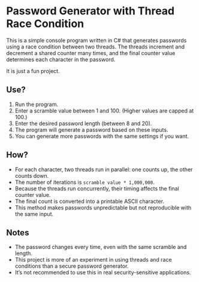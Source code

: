# Password Generator with Thread Race Condition

This is a simple console program written in C# that generates passwords using a race condition between two threads. The threads increment and decrement a shared counter many times, and the final counter value determines each character in the password.

It is just a fun project.

## Use?

1. Run the program.
2. Enter a scramble value between 1 and 100. (Higher values are capped at 100.)
3. Enter the desired password length (between 8 and 20).
4. The program will generate a password based on these inputs.
5. You can generate more passwords with the same settings if you want.

## How?

- For each character, two threads run in parallel: one counts up, the other counts down.
- The number of iterations is `scramble value * 1,000,000`.
- Because the threads run concurrently, their timing affects the final counter value.
- The final count is converted into a printable ASCII character.
- This method makes passwords unpredictable but not reproducible with the same input.

## Notes

- The password changes every time, even with the same scramble and length.
- This project is more of an experiment in using threads and race conditions than a secure password generator.
- It’s not recommended to use this in real security-sensitive applications.
